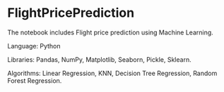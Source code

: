 # FlightPricePrediction
The notebook includes Flight price prediction using Machine Learning.

Language: Python

Libraries: Pandas, NumPy, Matplotlib, Seaborn, Pickle, Sklearn.

Algorithms: Linear Regression, KNN, Decision Tree Regression, Random Forest Regression.
